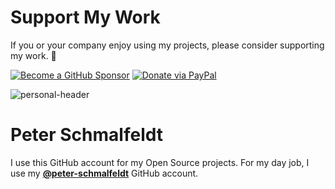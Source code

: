 Support My Work
===

If you or your company enjoy using my projects, please consider supporting my work. 💖

[![Become a GitHub Sponsor](https://img.shields.io/badge/Sponsor-171515.svg?logo=github&logoColor=white&style=for-the-badge "Become a GitHub Sponsor")](https://github.com/sponsors/manifestinteractive)
[![Donate via PayPal](https://img.shields.io/badge/Donate-169BD7.svg?logo=paypal&logoColor=white&style=for-the-badge "Donate via PayPal")](https://www.paypal.me/manifestinteractive)

![personal-header](https://user-images.githubusercontent.com/508411/213852292-8a128a0a-4a4d-4fe0-a9bf-0e1683d29ec9.jpg)

Peter Schmalfeldt
===

I use this GitHub account for my Open Source projects. For my day job, I use my **[@peter-schmalfeldt](https://github.com/peter-schmalfeldt)** GitHub account.
